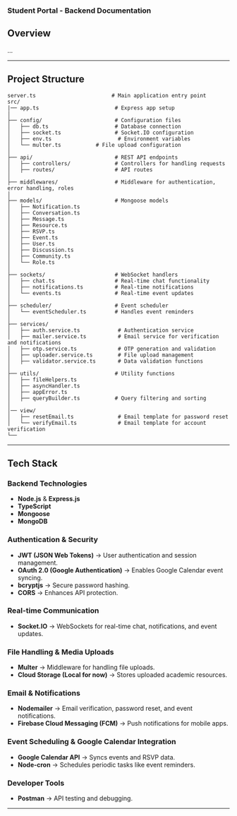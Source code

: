 ### **Student Portal - Backend Documentation**

## **Overview**
...

---

## **Project Structure**
```
server.ts                        # Main application entry point
src/
|── app.ts                        # Express app setup
│
├── config/                       # Configuration files
│   ├── db.ts                     # Database connection
│   ├── socket.ts                 # Socket.IO configuration
│   ├── env.ts                     # Environment variables
│   └── multer.ts           # File upload configuration
│
├── api/                          # REST API endpoints
│   ├── controllers/              # Controllers for handling requests
│   ├── routes/                   # API routes
│
├── middlewares/                  # Middleware for authentication, error handling, roles
│
├── models/                       # Mongoose models
│   ├── Notification.ts
│   ├── Conversation.ts
│   ├── Message.ts
│   ├── Resource.ts
│   ├── RSVP.ts
│   ├── Event.ts
│   ├── User.ts
│   ├── Discussion.ts
│   ├── Community.ts
│   └── Role.ts
│
├── sockets/                      # WebSocket handlers
│   ├── chat.ts                   # Real-time chat functionality
│   ├── notifications.ts          # Real-time notifications
│   └── events.ts                 # Real-time event updates
│
├── scheduler/                    # Event scheduler
│   └── eventScheduler.ts         # Handles event reminders
│
├── services/
│   ├── auth.service.ts            # Authentication service
│   ├── mailer.service.ts          # Email service for verification and notifications
│   ├── otp.service.ts             # OTP generation and validation
│   ├── uploader.service.ts        # File upload management
│   ├── validator.service.ts       # Data validation functions
│
├── utils/                        # Utility functions
│   ├── fileHelpers.ts           
│   ├── asyncHandler.ts           
│   ├── appError.ts
│   ├── queryBuilder.ts           # Query filtering and sorting
│
│── view/
│   ├── resetEmail.ts              # Email template for password reset
│   └── verifyEmail.ts             # Email template for account verification
└──
```

---

## **Tech Stack**
### **Backend Technologies**
- **Node.js** & **Express.js** 
- **TypeScript**
- **Mongoose** 
- **MongoDB**  

### **Authentication & Security**
- **JWT (JSON Web Tokens)** → User authentication and session management.  
- **OAuth 2.0 (Google Authentication)** → Enables Google Calendar event syncing.  
- **bcryptjs** → Secure password hashing.  
- **CORS** → Enhances API protection.  

### **Real-time Communication**
- **Socket.IO** → WebSockets for real-time chat, notifications, and event updates.  

### **File Handling & Media Uploads**
- **Multer** → Middleware for handling file uploads.  
- **Cloud Storage (Local for now)** → Stores uploaded academic resources.  

### **Email & Notifications**
- **Nodemailer** → Email verification, password reset, and event notifications.  
- **Firebase Cloud Messaging (FCM)** → Push notifications for mobile apps.  

### **Event Scheduling & Google Calendar Integration**
- **Google Calendar API** → Syncs events and RSVP data.  
- **Node-cron** → Schedules periodic tasks like event reminders.  

### **Developer Tools**
- **Postman** → API testing and debugging.   

---

